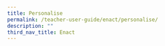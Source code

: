 ```yaml
---
title: Personalise
permalink: /teacher-user-guide/enact/personalise/
description: ""
third_nav_title: Enact
---
```

